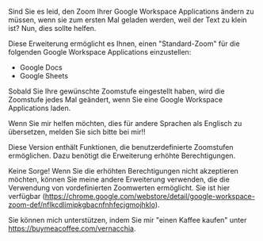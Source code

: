 Sind Sie es leid, den Zoom Ihrer Google Workspace Applications ändern zu müssen, wenn sie zum ersten Mal geladen werden, weil der Text zu klein ist? Nun, dies sollte helfen.

Diese Erweiterung ermöglicht es Ihnen, einen "Standard-Zoom" für die folgenden Google Workspace Applications einzustellen:

- Google Docs
- Google Sheets

Sobald Sie Ihre gewünschte Zoomstufe eingestellt haben, wird die Zoomstufe jedes Mal geändert, wenn Sie eine Google Workspace Applications laden.

Wenn Sie mir helfen möchten, dies für andere Sprachen als Englisch zu übersetzen, melden Sie sich bitte bei mir!!

Diese Version enthält Funktionen, die benutzerdefinierte Zoomstufen ermöglichen. Dazu benötigt die Erweiterung erhöhte Berechtigungen.

Keine Sorge! Wenn Sie die erhöhten Berechtigungen nicht akzeptieren möchten, können Sie meine andere Erweiterung verwenden, die die Verwendung von vordefinierten Zoomwerten ermöglicht. Sie ist hier verfügbar (https://chrome.google.com/webstore/detail/google-workspace-zoom-def/nflkcdlimipkgbacnfnhfecjgmojhklo).

Sie können mich unterstützen, indem Sie mir "einen Kaffee kaufen" unter https://buymeacoffee.com/vernacchia.
